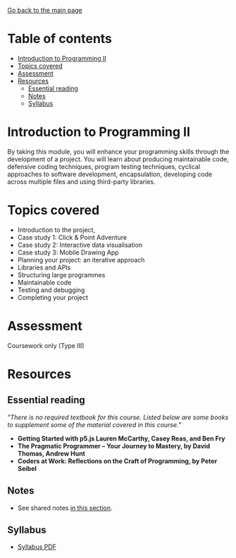 [Go back to the main page](https://github.com/world-class/REPL)

# Table of contents
<!-- vim-markdown-toc GFM -->

* [Introduction to Programming II](#introduction-to-programming-ii)
* [Topics covered](#topics-covered)
* [Assessment](#assessment)
* [Resources](#resources)
    * [Essential reading](#essential-reading)
    * [Notes](#notes)
    * [Syllabus](#syllabus)

<!-- vim-markdown-toc -->

# Introduction to Programming II

By taking this module, you will enhance your programming skills
through the development of a project. You will learn about producing
maintainable code, defensive coding techniques, program testing
techniques, cyclical approaches to software development, encapsulation,
developing code across multiple files and using third-party libraries.

# Topics covered

- Introduction to the project,
- Case study 1: Click & Point Adventure
- Case study 2: Interactive data visualisation
- Case study 3: Mobile Drawing App
- Planning your project: an iterative approach
- Libraries and APIs
- Structuring large programmes
- Maintainable code
- Testing and debugging
- Completing your project

# Assessment

Coursework only (Type III)

# Resources
## Essential reading
_"There is no required textbook for this course. Listed below are some books to supplement some of the material covered in this course."_

- **Getting Started with p5.js Lauren McCarthy, Casey Reas, and Ben Fry**
- **The Pragmatic Programmer – Your Journey to Mastery, by David Thomas, Andrew Hunt**
- **Coders at Work: Reflections on the Craft of Programming, by Peter Seibel**

## Notes
- See shared notes [in this section](../../../notes/introduction_to_programming_ii).

## Syllabus
- [Syllabus PDF](./resources/Syllabus_Introduction_to_Programming_2_CM1010.pdf)
